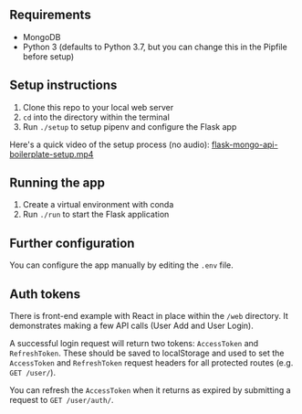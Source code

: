 ## Requirements
 
- MongoDB
- Python 3 (defaults to Python 3.7, but you can change this in the Pipfile before setup)

## Setup instructions

1. Clone this repo to your local web server
2. `cd` into the directory within the terminal
3. Run `./setup` to setup pipenv and configure the Flask app

Here's a quick video of the setup process (no audio): [flask-mongo-api-boilerplate-setup.mp4](https://img.lukepeters.me/flask-mongo-api-boilerplate-setup.mp4)

## Running the app

1. Create a virtual environment with conda
2. Run `./run` to start the Flask application

## Further configuration

You can configure the app manually by editing the `.env` file.

## Auth tokens

There is front-end example with React in place within the `/web` directory. It demonstrates making a few API calls (User Add and User Login).

A successful login request will return two tokens: `AccessToken` and `RefreshToken`. These should be saved to localStorage and used to set the `AccessToken` and `RefreshToken` request headers for all protected routes (e.g. `GET /user/`).

You can refresh the `AccessToken` when it returns as expired by submitting a request to `GET /user/auth/`.